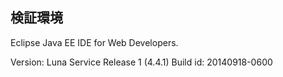 ## 検証環境
Eclipse Java EE IDE for Web Developers.

Version: Luna Service Release 1 (4.4.1)
Build id: 20140918-0600

